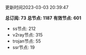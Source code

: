 更新时间2023-03-03 20:39:47

**总订阅: 73**
**总节点: 1187**
**有效节点: 601**
- ss节点: 212
- v2ray节点: 315
- trojan节点: 55
- ssr节点: 19
